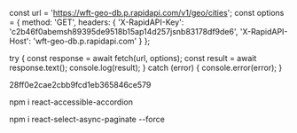 const url = 'https://wft-geo-db.p.rapidapi.com/v1/geo/cities';
const options = {
	method: 'GET',
	headers: {
		'X-RapidAPI-Key': 'c2b46f0abemsh89395de9518b15ap14d257jsnb83178df9de6',
		'X-RapidAPI-Host': 'wft-geo-db.p.rapidapi.com'
	}
};

try {
	const response = await fetch(url, options);
	const result = await response.text();
	console.log(result);
} catch (error) {
	console.error(error);
}



28ff0e2cae2cbb9fcd1eb365846ce579


npm i react-accessible-accordion

npm i react-select-async-paginate --force